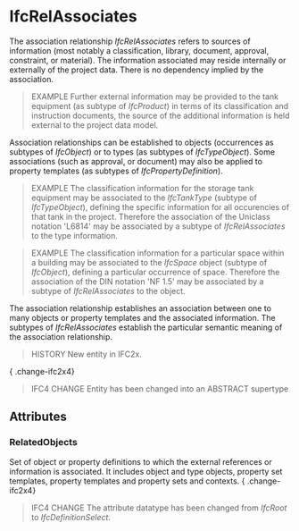# IfcRelAssociates

The association relationship _IfcRelAssociates_ refers to sources of information (most notably a classification, library, document, approval, constraint, or material). The information associated may reside internally or externally of the project data. There is no dependency implied by the association.

> EXAMPLE  Further external information may be provided to the tank equipment (as subtype of _IfcProduct_) in terms of its classification and instruction documents, the source of the additional information is held external to the project data model.

Association relationships can be established to objects (occurrences as subtypes of _IfcObject_) or to types (as subtypes of _IfcTypeObject_). Some associations (such as approval, or document) may also be applied to property templates (as subtypes of _IfcPropertyDefinition_).

> EXAMPLE  The classification information for the storage tank equipment may be associated to the _IfcTankType_ (subtype of _IfcTypeObject_), defining the specific information for all occurencies of that tank in the project. Therefore the association of the Uniclass notation 'L6814' may be associated by a subtype of _IfcRelAssociates_ to the type information.

> EXAMPLE  The classification information for a particular space within a building may be associated to the _IfcSpace_ object (subtype of _IfcObject_), defining a particular occurrence of space. Therefore the association of the DIN notation 'NF 1.5' may be associated by a subtype of _IfcRelAssociates_ to the object.

The association relationship establishes an association between one to many objects or property templates and the associated information. The subtypes of _IfcRelAssociates_ establish the particular semantic meaning of the association relationship.

> HISTORY  New entity in IFC2x.

{ .change-ifc2x4}
> IFC4 CHANGE  Entity has been changed into an ABSTRACT supertype

## Attributes

### RelatedObjects
Set of object or property definitions to which the external references or information is associated. It includes object and type objects, property set templates, property templates and property sets and contexts.
{ .change-ifc2x4}
> IFC4 CHANGE  The attribute datatype has been changed from _IfcRoot_ to _IfcDefinitionSelect_.
